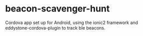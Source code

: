 # beacon-scavenger-hunt
Cordova app set up for Android, using the ionic2 framework and eddystone-cordova-plugin to track ble beacons.
